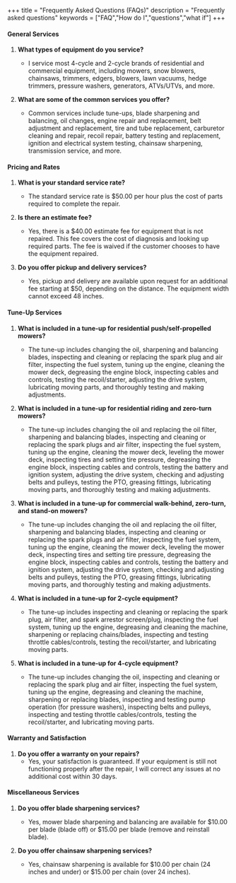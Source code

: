 +++
title = "Frequently Asked Questions (FAQs)"
description = "Frequently asked questions"
keywords = ["FAQ","How do I","questions","what if"]
+++

#### General Services

1. **What types of equipment do you service?**
   - I service most 4-cycle and 2-cycle brands of residential and commercial equipment, including mowers, snow blowers, chainsaws, trimmers, edgers, blowers, lawn vacuums, hedge trimmers, pressure washers, generators, ATVs/UTVs, and more.

2. **What are some of the common services you offer?**
   - Common services include tune-ups, blade sharpening and balancing, oil changes, engine repair and replacement, belt adjustment and replacement, tire and tube replacement, carburetor cleaning and repair, recoil repair, battery testing and replacement, ignition and electrical system testing, chainsaw sharpening, transmission service, and more.

#### Pricing and Rates

1. **What is your standard service rate?**
   - The standard service rate is $50.00 per hour plus the cost of parts required to complete the repair.

2. **Is there an estimate fee?**
   - Yes, there is a $40.00 estimate fee for equipment that is not repaired. This fee covers the cost of diagnosis and looking up required parts. The fee is waived if the customer chooses to have the equipment repaired.

3. **Do you offer pickup and delivery services?**
   - Yes, pickup and delivery are available upon request for an additional fee starting at $50, depending on the distance. The equipment width cannot exceed 48 inches.

#### Tune-Up Services

1. **What is included in a tune-up for residential push/self-propelled mowers?**
   - The tune-up includes changing the oil, sharpening and balancing blades, inspecting and cleaning or replacing the spark plug and air filter, inspecting the fuel system, tuning up the engine, cleaning the mower deck, degreasing the engine block, inspecting cables and controls, testing the recoil/starter, adjusting the drive system, lubricating moving parts, and thoroughly testing and making adjustments.

2. **What is included in a tune-up for residential riding and zero-turn mowers?**
   - The tune-up includes changing the oil and replacing the oil filter, sharpening and balancing blades, inspecting and cleaning or replacing the spark plugs and air filter, inspecting the fuel system, tuning up the engine, cleaning the mower deck, leveling the mower deck, inspecting tires and setting tire pressure, degreasing the engine block, inspecting cables and controls, testing the battery and ignition system, adjusting the drive system, checking and adjusting belts and pulleys, testing the PTO, greasing fittings, lubricating moving parts, and thoroughly testing and making adjustments.

3. **What is included in a tune-up for commercial walk-behind, zero-turn, and stand-on mowers?**
   - The tune-up includes changing the oil and replacing the oil filter, sharpening and balancing blades, inspecting and cleaning or replacing the spark plugs and air filter, inspecting the fuel system, tuning up the engine, cleaning the mower deck, leveling the mower deck, inspecting tires and setting tire pressure, degreasing the engine block, inspecting cables and controls, testing the battery and ignition system, adjusting the drive system, checking and adjusting belts and pulleys, testing the PTO, greasing fittings, lubricating moving parts, and thoroughly testing and making adjustments.

4. **What is included in a tune-up for 2-cycle equipment?**
   - The tune-up includes inspecting and cleaning or replacing the spark plug, air filter, and spark arrestor screen/plug, inspecting the fuel system, tuning up the engine, degreasing and cleaning the machine, sharpening or replacing chains/blades, inspecting and testing throttle cables/controls, testing the recoil/starter, and lubricating moving parts.

5. **What is included in a tune-up for 4-cycle equipment?**
    - The tune-up includes changing the oil, inspecting and cleaning or replacing the spark plug and air filter, inspecting the fuel system, tuning up the engine, degreasing and cleaning the machine, sharpening or replacing blades, inspecting and testing pump operation (for pressure washers), inspecting belts and pulleys, inspecting and testing throttle cables/controls, testing the recoil/starter, and lubricating moving parts.

#### Warranty and Satisfaction

1. **Do you offer a warranty on your repairs?**
    - Yes, your satisfaction is guaranteed. If your equipment is still not functioning properly after the repair, I will correct any issues at no additional cost within 30 days.

#### Miscellaneous Services

1. **Do you offer blade sharpening services?**
    - Yes, mower blade sharpening and balancing are available for $10.00 per blade (blade off) or $15.00 per blade (remove and reinstall blade).

2. **Do you offer chainsaw sharpening services?**
    - Yes, chainsaw sharpening is available for $10.00 per chain (24 inches and under) or $15.00 per chain (over 24 inches).
